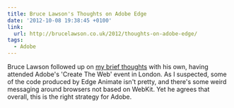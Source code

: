 ```yaml
---
title: Bruce Lawson's Thoughts on Adobe Edge
date: '2012-10-08 19:38:45 +0100'
link:
  url: http://brucelawson.co.uk/2012/thoughts-on-adobe-edge/
tags:
  - Adobe
---
```

Bruce Lawson followed up on [my brief thoughts][1] with his own, having attended Adobe's 'Create The Web' event in London. As I suspected, some of the code produced by Edge Animate isn't pretty, and there's some weird messaging around browsers not based on WebKit. Yet he agrees that overall, this is the right strategy for Adobe.

[1]: /2012/10/adobe_edge/
